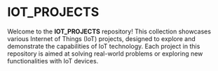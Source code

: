 # IOT_PROJECTS

Welcome to the **IOT_PROJECTS** repository! This collection showcases various Internet of Things (IoT) projects, designed to explore and demonstrate the capabilities of IoT technology. Each project in this repository is aimed at solving real-world problems or exploring new functionalities with IoT devices.
